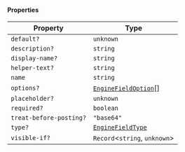 #### Properties

| Property                                                  | Type                                           |
| --------------------------------------------------------- | ---------------------------------------------- |
| <a id="default"></a> `default?`                           | `unknown`                                      |
| <a id="description"></a> `description?`                   | `string`                                       |
| <a id="display-name"></a> `display-name?`                 | `string`                                       |
| <a id="helper-text"></a> `helper-text?`                   | `string`                                       |
| <a id="name"></a> `name`                                  | `string`                                       |
| <a id="options"></a> `options?`                           | [`EngineFieldOption`](EngineFieldOption.md)\[] |
| <a id="placeholder"></a> `placeholder?`                   | `unknown`                                      |
| <a id="required"></a> `required?`                         | `boolean`                                      |
| <a id="treat-before-posting"></a> `treat-before-posting?` | `"base64"`                                     |
| <a id="type"></a> `type?`                                 | [`EngineFieldType`](EngineFieldType.md)        |
| <a id="visible-if"></a> `visible-if?`                     | `Record`<`string`, `unknown`>                  |
